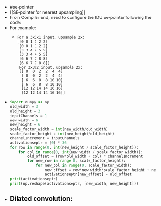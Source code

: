 - #se-pointer
- [[SE-pointer for nearest upsampling]]
- From Compiler end, need to configure the IDU se-pointer following the code:
- For example:
	- ```
	  For a 3x3x1 input, upsample 2x:
	  [[0 0 1 1 2 2]
	   [0 0 1 1 2 2]
	   [3 3 4 4 5 5]
	   [3 3 4 4 5 5]
	   [6 6 7 7 8 8]
	   [6 6 7 7 8 8]]
	   For 3x3x2 input, upsample 2x:
	   [[ 0  0  2  2  4  4]
	    [ 0  0  2  2  4  4]
	    [ 6  6  8  8 10 10]
	    [ 6  6  8  8 10 10]
	    [12 12 14 14 16 16]
	    [12 12 14 14 16 16]]
	  ```
- ```python
  import numpy as np
  old_width = 3
  old_height = 3
  inputChannels = 1
  new_width = 6
  new_height = 6
  scale_factor_width = int(new_width/old_width)
  scale_factor_height = int(new_height/old_height)
  channelIncrement = inputChannels
  activationseptr = [0] * 36
  for row in range(0, int(new_height / scale_factor_height)):
      for col in range(0, int(new_width / scale_factor_width)):
          old_offset = (row*old_width + col) * channelIncrement
          for new_row in range(0, scale_factor_height):
              for new_col in range(0, scale_factor_width):
                  new_offset = row*new_width*scale_factor_height + new_row*new_width + col*scale_factor_width + new_col
                  activationseptr[new_offset] = old_offset
  print(activationseptr)
  print(np.reshape(activationseptr, [new_width, new_height]))
  ```
- Dilated convolution:
	-